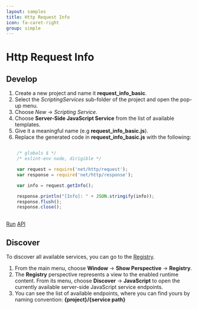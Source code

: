 ```yaml
---
layout: samples
title: Http Request Info
icon: fa-caret-right
group: simple
---
```


Http Request Info
===

Develop
--

1. Create a new project and name it **request_info_basic**.
2. Select the *ScriptingServices* sub-folder of the project and open the pop-up menu.
3. Choose *New* -> *Scripting Service*.
4. Choose **Server-Side JavaScript Service** from the list of available templates.
5. Give it a meaningful name (e.g **request_info_basic.js**).
6. Replace the generated code in **request_info_basic.js** with the following:

```javascript

	/* globals $ */
	/* eslint-env node, dirigible */

	var request = require('net/http/request');
	var response = require('net/http/response');

	var info = request.getInfo();

	response.println("[Info]: " + JSON.stringify(info));
	response.flush();
	response.close();
	
```

<div class="btn-toolbar pull-right">
	<a class="btn btn-warning" href="http://dirigible.eclipse.org/services/ui/anonymous.html?git=https://github.com/dirigiblelabs/sample_net_http_request_info_basic.git">Run</a>
	<a class="btn btn-info" href="http://www.dirigible.io/api/http_request.html">API</a>
</div>

Discover
--
To discover all available services, you can go to the [Registry](../help/registry.html).

1. From the main menu, choose **Window** -> **Show Perspective** -> **Registry**.
2. The **Registry** perspective represents a view to the enabled runtime content. From its menu, choose **Discover** -> **JavaScript** to open the currently available server-side JavaScript service endpoints.
3. You can see the list of available endpoints, where you can find yours by naming convention: **{project}/{service path}**
